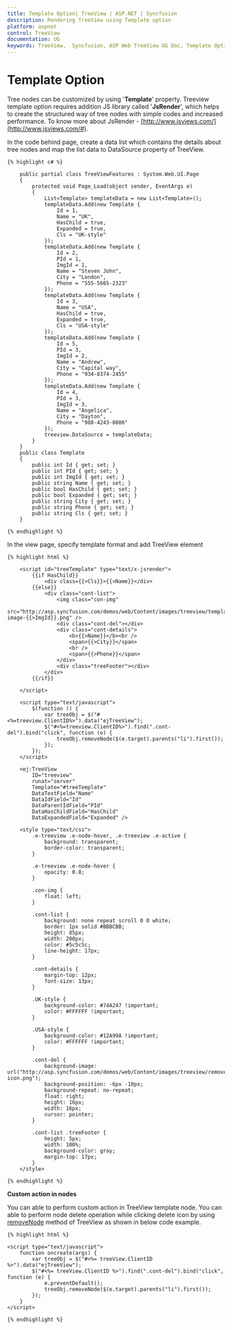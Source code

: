 ```yaml
---
title: Template Option| TreeView | ASP.NET | Syncfusion
description: Rendering TreeView using Template option
platform: aspnet
control: TreeView
documentation: UG
keywords: TreeView,  Syncfusion, ASP Web TreeView UG Doc, Template Option
---
```



# Template Option

Tree nodes can be customized by using '**Template**' property. Treeview template option requires addition JS library called '**JsRender**', which helps to create the structured way of tree nodes with simple codes and increased performance. To know more about JsRender - [http://www.jsviews.com/](http://www.jsviews.com/#).  

In the code behind page, create a data list which contains the details about tree nodes and map the list data to DataSource property of TreeView.
    
    {% highlight c# %}
    
        public partial class TreeViewFeatures : System.Web.UI.Page
        {
            protected void Page_Load(object sender, EventArgs e)
            {
                List<Template> templateData = new List<Template>();
                templateData.Add(new Template {
                    Id = 1,
                    Name = "UK",
                    HasChild = true,
                    Expanded = true,
                    Cls = "UK-style"
                });
                templateData.Add(new Template {
                    Id = 2,
                    PId = 1,
                    ImgId = 1,
                    Name = "Steven John",
                    City = "London",
                    Phone = "555-5665-2323"
                });
                templateData.Add(new Template {
                    Id = 3,
                    Name = "USA",
                    HasChild = true,
                    Expanded = true,
                    Cls = "USA-style"
                });
                templateData.Add(new Template {
                    Id = 5,
                    PId = 3,
                    ImgId = 2,
                    Name = "Andrew",
                    City = "Capital way",
                    Phone = "934-8374-2455"
                });
                templateData.Add(new Template {
                    Id = 4,
                    PId = 3,
                    ImgId = 3,
                    Name = "Angelica",
                    City = "Dayton",
                    Phone = "988-4243-0806"
                });
                treeview.DataSource = templateData;
            }        
        }
        public class Template
        {
            public int Id { get; set; }
            public int PId { get; set; }
            public int ImgId { get; set; }
            public string Name { get; set; }
            public bool HasChild { get; set; }
            public bool Expanded { get; set; }
            public string City { get; set; }
            public string Phone { get; set; }
            public string Cls { get; set; }
        }
        
    {% endhighlight %}
    
In the view page, specify template format and add TreeView element
    
    {% highlight html %}
    
        <script id="treeTemplate" type="text/x-jsrender">
            {{if HasChild}}
                <div class={{>Cls}}>{{>Name}}</div>
            {{else}}
                <div class="cont-list">
                    <img class="con-img"
                        src="http://asp.syncfusion.com/demos/web/Content/images/treeview/template-image-{{>ImgId}}.png" />
                    <div class="cont-del"></div>
                    <div class="cont-details">
                        <b>{{>Name}}</b><br />
                        <span>{{>City}}</span>
                        <br />
                        <span>{{>Phone}}</span>
                    </div>
                    <div class="treeFooter"></div>
                </div>
            {{/if}}
    
        </script>
    
        <script type="text/javascript">
            $(function () {
                var treeObj = $("#<%=treeview.ClientID%>").data("ejTreeView");
                $("#<%=treeview.ClientID%>").find(".cont-del").bind("click", function (e) {
                    treeObj.removeNode($(e.target).parents("li").first());
                });
            });
        </script>
    
        <ej:TreeView
            ID="treeview"
            runat="server"
            Template="#treeTemplate"
            DataTextField="Name"
            DataIdField="Id"
            DataParentIdField="PId"
            DataHasChildField="HasChild"
            DataExpandedField="Expanded" />
    
        <style type="text/css">
            .e-treeview .e-node-hover, .e-treeview .e-active {
                background: transparent;
                border-color: transparent;
            }
    
            .e-treeview .e-node-hover {
                opacity: 0.8;
            }
    
            .con-img {
                float: left;
            }
    
            .cont-list {
                background: none repeat scroll 0 0 white;
                border: 1px solid #BBBCBB;
                height: 85px;
                width: 200px;
                color: #5c5c5c;
                line-height: 17px;
            }
    
            .cont-details {
                margin-top: 12px;
                font-size: 13px;
            }
    
            .UK-style {
                background-color: #74A247 !important;
                color: #FFFFFF !important;
            }
    
            .USA-style {
                background-color: #12A99A !important;
                color: #FFFFFF !important;
            }
    
            .cont-del {
                background-image: url("http://asp.syncfusion.com/demos/web/Content/images/treeview/remove-icon.png");
                background-position: -6px -10px;
                background-repeat: no-repeat;
                float: right;
                height: 16px;
                width: 16px;
                cursor: pointer;
            }
    
            .cont-list .treeFooter {
                height: 5px;
                width: 100%;
                background-color: gray;
                margin-top: 17px;
            }
        </style>
        
    {% endhighlight %}
    
**Custom action in nodes**

You can able to perform custom action in TreeView template node. You can able to perform node delete operation while clicking delete icon by using [removeNode](http://help.syncfusion.com/js/api/ejtreeview#methods:removenode) method of TreeView as shown in below code example.
    
    {% highlight html %}
    
    <script type="text/javascript">
        function oncreate(args) {
            var treeObj = $("#<%= treeView.ClientID %>").data("ejTreeView");
            $("#<%= treeView.ClientID %>").find(".cont-del").bind("click", function (e) {
                e.preventDefault();
                treeObj.removeNode($(e.target).parents("li").first());
            });
        }
    </script>
    
    {% endhighlight %}
 
 